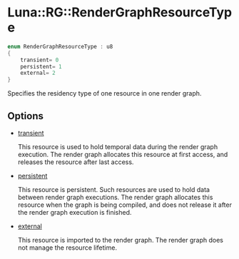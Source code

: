 # Luna::RG::RenderGraphResourceType

```c++
enum RenderGraphResourceType : u8
{
    transient= 0
    persistent= 1
    external= 2
}
```

Specifies the residency type of one resource in one render graph. 

## Options
* [transient](group___r_g_1ggae76da9a01d229922ee38eb0efec5b857af15455eb297257c3414c2e6959a92e60.md)

    This resource is used to hold temporal data during the render graph execution. The render graph allocates this resource at first access, and releases the resource after last access. 

* [persistent](group___r_g_1ggae76da9a01d229922ee38eb0efec5b857a23c6323bfb57bb630b8a2ecf703d6bb0.md)

    This resource is persistent. Such resources are used to hold data between render graph executions. The render graph allocates this resource when the graph is being compiled, and does not release it after the render graph execution is finished. 

* [external](group___r_g_1ggae76da9a01d229922ee38eb0efec5b857a6a21b6995a068148bbb65c8f949b3fb2.md)

    This resource is imported to the render graph. The render graph does not manage the resource lifetime. 

